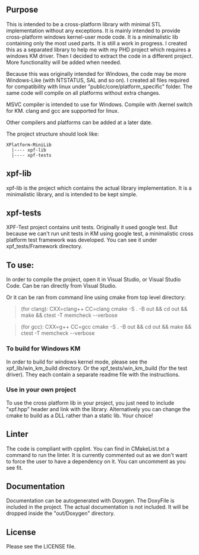 
## Purpose
This is intended to be a cross-platform library with minimal STL implementation without any exceptions.
It is mainly intended to provide cross-platform windows kernel-user mode code.
It is a minimalistic lib containing only the most used parts. It is still a work in progress.
I created this as a separated library to help me with my PHD project which requires a windows KM driver.
Then I decided to extract the code in a different project. More functionality will be added when needed.

Because this was originally intended for Windows, the code may be more Windows-Like (with NTSTATUS, SAL and so on).
I created all files required for compatibility with linux under "public/core/platform_specific" folder.
The same code will compile on all platforms without extra changes.

MSVC compiler is intended to use for Windows. Compile with /kernel switch for KM.
clang and gcc are supported for linux.

Other compilers and platforms can be added at a later date.


The project structure should look like:

    XPlatform-MiniLib
      |---- xpf-lib
      |---- xpf-tests

## xpf-lib
xpf-lib is the project which contains the actual library implementation.
It is a minimalistic library, and is intended to be kept simple.


## xpf-tests
XPF-Test project contains unit tests. Originally it used google test.
But because we can't run unit tests in KM using google test, a minimalistic cross platform
test framework was developed. You can see it under xpf_tests/Framework directory.


## To use:
In order to compile the project, open it in Visual Studio, or Visual Studio Code.
Can be ran directly from Visual Studio.

Or it can be ran from command line using cmake from top level directory:

> (for clang): CXX=clang++ CC=clang cmake -S . -B out && cd out && make && ctest -T memcheck --verbose

> (for gcc): CXX=g++ CC=gcc cmake -S . -B out && cd out && make && ctest -T memcheck --verbose


### To build for Windows KM
In order to build for windows kernel mode, please see the xpf_lib/win_km_build directory.
Or the xpf_tests/win_km_build (for the test driver).
They each contain a separate readme file with the instructions.

### Use in your own project
To use the cross platform lib in your project, you just need to include "xpf.hpp" header and link with the library.
Alternatively you can change the cmake to build as a DLL rather than a static lib.
Your choice!


## Linter
The code is compliant with cpplint. You can find in CMakeList.txt a command to run the linter.
It is currently commented out as we don't want to force the user to have a dependency on it.
You can uncomment as you see fit.


## Documentation
Documentation can be autogenerated with Doxygen. The DoxyFile is included in the project.
The actual documentation is not included. It will be dropped inside the "out/Doxygen" directory.


## License
Please see the LICENSE file.
